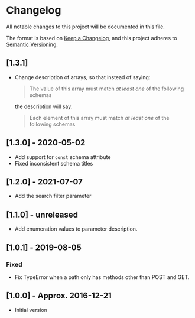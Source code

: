# Changelog
All notable changes to this project will be documented in this file.

The format is based on [Keep a Changelog](https://keepachangelog.com/en/1.0.0/),
and this project adheres to [Semantic Versioning](https://semver.org/spec/v2.0.0.html).

## [1.3.1]
- Change description of arrays, so that instead of saying:

  > The value of this array must match *at least one* of the following schemas

  the description will say:

  > Each element of this array must match *at least one* of the following
  > schemas

## [1.3.0] - 2020-05-02
- Add support for `const` schema attribute
- Fixed inconsistent schema titles

## [1.2.0] - 2021-07-07
- Add the search filter parameter

## [1.1.0] - unreleased
- Add enumeration values to parameter description.

## [1.0.1] - 2019-08-05
### Fixed
- Fix TypeError when a path only has methods other than POST and GET.

## [1.0.0] - Approx. 2016-12-21
- Initial version
